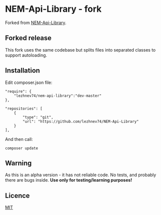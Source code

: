 # NEM-Api-Library - fork
Forked from [NEM-Api-Library](https://github.com/namuyan/NEM-Api-Library).

## Forked release
This fork uses the same codebase but splits files into separated classes to support autoloading.

## Installation
Edit composer.json file:

```
"require": {
    "lezhnev74/nem-api-library":"dev-master"
},

"repositories": [
    {
        "type": "git",
        "url": "https://github.com/lezhnev74/NEM-Api-Library"
    }
],

```

And then call:
```
composer update
```

## Warning
As this is an alpha version - it has not reliable code. No tests, and probably there are bugs inside.
**Use only for testing/learning purposes!**



## Licence

[MIT](https://github.com/tcnksm/tool/blob/master/LICENCE)

